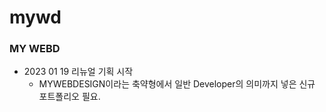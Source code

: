 # mywd

### MY WEBD

- 2023 01 19 리뉴얼 기획 시작
  - MYWEBDESIGN이라는 축약형에서 일반 Developer의 의미까지 넣은 신규 포트폴리오 필요.
